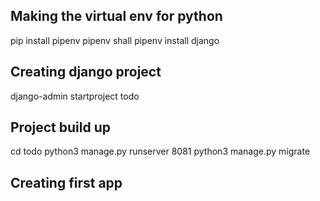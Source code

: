 ## Making the virtual env for python
pip install pipenv
pipenv shall 
pipenv install django

## Creating django project 
django-admin startproject todo 

## Project build up 
cd todo 
python3 manage.py runserver 8081
python3 manage.py migrate

## Creating first app 
